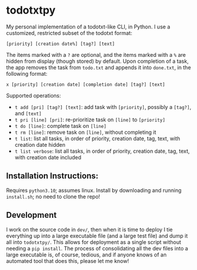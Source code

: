 # todotxtpy
My personal implementation of a todotxt-like CLI, in Python. I use a customized, restricted subset of the todotxt format:
```
[priority] [creation date%] [tag?] [text]
```
The items marked with a `?` are optional, and the items marked with a `%` are hidden from display (though stored) by default. Upon completion of a task, the app removes the task from `todo.txt` and appends it into `done.txt`, in the following format:
```
x [priority] [creation date] [completion date] [tag?] [text]
```

Supported operations:
* `t add [pri] [tag?] [text]`: add task with `[priority]`, possibly a `[tag?]`, and `[text]`
* `t pri [line] [pri]`: re-prioritize task on `[line]` to `[priority]`
* `t do [line]`: complete task on `[line]`
* `t rm [line]`: remove task on `[line]`, without completing it
* `t list`: list all tasks, in order of priority, creation date, tag, text, with creation date hidden
* `t list verbose`: list all tasks, in order of priority, creation date, tag, text, with creation date included

## Installation Instructions:
Requires `python3.10`; assumes linux. Install by downloading and running `install.sh`; no need to clone the repo!

## Development
I work on the source code in `dev/`, then when it is time to deploy I tie everything up into a large executable file (and a large test file) and dump it all into `todotxtpy/`. This allows for deployment as a single script without needing a `pip install`. The process of consolidating all the dev files into a large executable is, of course, tedious, and if anyone knows of an automated tool that does this, please let me know!

